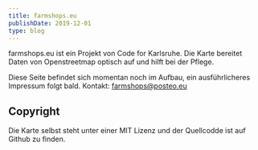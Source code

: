 ```yaml
---
title: farmshops.eu
publishDate: 2019-12-01
type: blog
---
```


farmshops.eu ist ein Projekt von Code for Karlsruhe. Die Karte bereitet Daten von Openstreetmap optisch auf und hilft bei der Pflege.

Diese Seite befindet sich momentan noch im Aufbau, ein ausführlicheres Impressum folgt bald.
Kontakt: farmshops@posteo.eu

## Copyright

Die Karte selbst steht unter einer MIT Lizenz und der Quellcodde ist auf Github zu finden.
